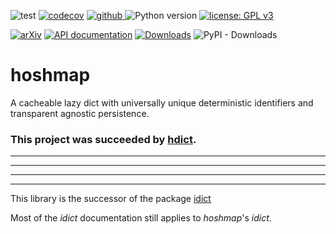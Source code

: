 ![test](https://github.com/hoshmap/hoshmap/workflows/test/badge.svg)
[![codecov](https://codecov.io/gh/hoshmap/hoshmap/branch/main/graph/badge.svg)](https://codecov.io/gh/hoshmap/hoshmap)
<a href="https://pypi.org/project/hoshmap">
<img src="https://img.shields.io/github/v/release/hoshmap/hoshmap?display_name=tag&sort=semver&color=blue" alt="github">
</a>
![Python version](https://img.shields.io/badge/python-3.10-blue.svg)
[![license: GPL v3](https://img.shields.io/badge/License-GPLv3-blue.svg)](https://www.gnu.org/licenses/gpl-3.0)

<!--- [![DOI](https://zenodo.org/badge/DOI/10.5281/zenodo.5501845.svg)](https://doi.org/10.5281/zenodo.5501845) --->
[![arXiv](https://img.shields.io/badge/arXiv-2109.06028-b31b1b.svg?style=flat-square)](https://arxiv.org/abs/2109.06028)
[![API documentation](https://img.shields.io/badge/doc-API%20%28auto%29-a0a0a0.svg)](https://hoshmap.github.io/hoshmap)
[![Downloads](https://static.pepy.tech/badge/hoshmap)](https://pepy.tech/project/hoshmap)
![PyPI - Downloads](https://img.shields.io/pypi/dm/hoshmap)

# hoshmap
A cacheable lazy dict with universally unique deterministic identifiers and transparent agnostic persistence.

### **This project was succeeded by [hdict](https://pypi.org/project/hdict).**

---
---
---
---


This library is the successor of the package [idict](https://pypi.org/project/idict)

Most of the _idict_ documentation still applies to _hoshmap_'s _idict_.
